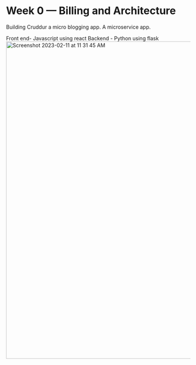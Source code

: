 # Week 0 — Billing and Architecture

Building Cruddur a micro blogging app. A microservice app.

Front end- Javascript using react
Backend - Python using flask
<img width="868" alt="Screenshot 2023-02-11 at 11 31 45 AM" src="https://user-images.githubusercontent.com/68350696/218272404-a423582e-7fa1-4ff0-a4f0-072ced46ff7e.png">
